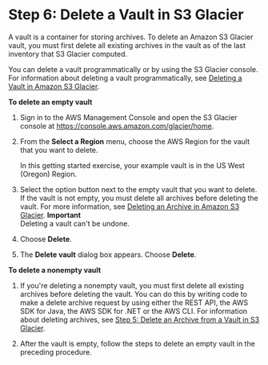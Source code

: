 # Step 6: Delete a Vault in S3 Glacier<a name="getting-started-delete-vault"></a>

A vault is a container for storing archives\. To delete an Amazon S3 Glacier vault, you must first delete all existing archives in the vault as of the last inventory that S3 Glacier computed\.

You can delete a vault programmatically or by using the S3 Glacier console\. For information about deleting a vault programmatically, see [Deleting a Vault in Amazon S3 Glacier](deleting-vaults.md)\.

**To delete an empty vault**

1. Sign in to the AWS Management Console and open the S3 Glacier console at [https://console\.aws\.amazon\.com/glacier/home](https://console.aws.amazon.com/glacier/home)\.

1. From the **Select a Region** menu, choose the AWS Region for the vault that you want to delete\.

   In this getting started exercise, your example vault is in the US West \(Oregon\) Region\.

1. Select the option button next to the empty vault that you want to delete\. If the vault is not empty, you must delete all archives before deleting the vault\. For more information, see [Deleting an Archive in Amazon S3 Glacier](deleting-an-archive.md)\. 
**Important**  
Deleting a vault can't be undone\. 

1. Choose **Delete**\. 

1. The **Delete vault** dialog box appears\. Choose **Delete**\.

**To delete a nonempty vault**

1. If you're deleting a nonempty vault, you must first delete all existing archives before deleting the vault\. You can do this by writing code to make a delete archive request by using either the REST API, the AWS SDK for Java, the AWS SDK for \.NET or the AWS CLI\. For information about deleting archives, see [Step 5: Delete an Archive from a Vault in S3 Glacier](getting-started-delete-archive.md)\. 

1. After the vault is empty, follow the steps to delete an empty vault in the preceding procedure\. 